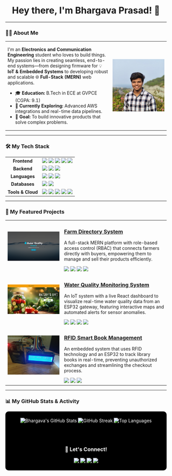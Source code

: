 <div align="center">
  <h1>Hey there, I'm Bhargava Prasad! 👋</h1>
</div>

---

### 👨‍💻 About Me

<table>
  <tr>
    <td width="65%">
      <p>I'm an <strong>Electronics and Communication Engineering</strong> student who loves to build things. My passion lies in creating seamless, end-to-end systems—from designing firmware for 💡 <strong>IoT & Embedded Systems</strong> to developing robust and scalable 🌐 <strong>Full-Stack (MERN)</strong> web applications.</p>
      <ul>
        <li>🎓 <strong>Education:</strong> B.Tech in ECE at GVPCE (CGPA: 9.1)</li>
        <li>🚀 <strong>Currently Exploring:</strong> Advanced AWS integrations and real-time data pipelines.</li>
        <li>🎯 <strong>Goal:</strong> To build innovative products that solve complex problems.</li>
      </ul>
    </td>
    <td width="35%">
      <div align="center">
        <img src='./profile.jpg'/>
      </div>
    </td>
  </tr>
</table>

---

### 🛠️ My Tech Stack

<table>
  <tr>
    <td align="center"><strong>Frontend</strong></td>
    <td>
      <img src="https://img.shields.io/badge/React-61DAFB?style=for-the-badge&logo=react&logoColor=black" />
      <img src="https://img.shields.io/badge/JavaScript-F7DF1E?style=for-the-badge&logo=javascript&logoColor=black" />
      <img src="https://img.shields.io/badge/HTML5-E34F26?style=for-the-badge&logo=html5&logoColor=white" />
      <img src="https://img.shields.io/badge/CSS3-1572B6?style=for-the-badge&logo=css3&logoColor=white" />
      <img src="https://img.shields.io/badge/TailwindCSS-38B2AC?style=for-the-badge&logo=tailwind-css&logoColor=white" />
    </td>
  </tr>
  <tr>
    <td align="center"><strong>Backend</strong></td>
    <td>
      <img src="https://img.shields.io/badge/Node.js-339933?style=for-the-badge&logo=node.js&logoColor=white" />
      <img src="https://img.shields.io/badge/Express.js-000000?style=for-the-badge&logo=express&logoColor=white" />
      <img src="https://img.shields.io/badge/Python-3776AB?style=for-the-badge&logo=python&logoColor=white" />
    </td>
  </tr>
  <tr>
    <td align="center"><strong>Languages</strong></td>
    <td>
      <img src="https://img.shields.io/badge/C-A8B9CC?style=for-the-badge&logo=c&logoColor=black" />
      <img src="https://img.shields.io/badge/C++-00599C?style=for-the-badge&logo=c%2B%2B&logoColor=white" />
      <img src="https://img.shields.io/badge/Embedded C-A8B9CC?style=for-the-badge&logo=c&logoColor=black" />
    </td>
  </tr>
  <tr>
    <td align="center"><strong>Databases</strong></td>
    <td>
      <img src="https://img.shields.io/badge/MongoDB-47A248?style=for-the-badge&logo=mongodb&logoColor=white" />
      <img src="https://img.shields.io/badge/SQL-4479A1?style=for-the-badge&logo=postgresql&logoColor=white" />
    </td>
  </tr>
    <tr>
    <td align="center"><strong>Tools & Cloud</strong></td>
    <td>
      <img src="https://img.shields.io/badge/Git-F05032?style=for-the-badge&logo=git&logoColor=white" />
      <img src="https://img.shields.io/badge/GitHub-181717?style=for-the-badge&logo=github&logoColor=white" />
      <img src="https://img.shields.io/badge/VS%20Code-007ACC?style=for-the-badge&logo=visual-studio-code&logoColor=white" />
      <img src="https://img.shields.io/badge/Postman-FF6C37?style=for-the-badge&logo=postman&logoColor=white" />
      <img src="https://img.shields.io/badge/AWS-232F3E?style=for-the-badge&logo=amazon-aws&logoColor=white" />
    </td>
  </tr>
</table>

---

### 🚀 My Featured Projects

<table width="100%">
  <!-- Project 1 -->
  <tr>
    <td width="35%" align="center">
      <!-- IMPORTANT: Replace this with a GIF/image of YOUR project! -->
      <a href="https://github.com/bhargav676/farm-directory-system">
        <img src='./p8.png' width="400" />
      </a>
    </td>
    <td width="65%">
      <h3><a href="https://github.com/bhargav676/farm-directory-system">Farm Directory System</a></h3>
      <p>A full-stack MERN platform with role-based access control (RBAC) that connects farmers directly with buyers, empowering them to manage and sell their products efficiently.</p>
      <div>
        <img src="https://img.shields.io/badge/React-61DAFB?style=flat-square&logo=react&logoColor=black" />
        <img src="https://img.shields.io/badge/Node.js-339933?style=flat-square&logo=node.js&logoColor=white" />
        <img src="https://img.shields.io/badge/MongoDB-47A248?style=flat-square&logo=mongodb&logoColor=white" />
        <img src="https://img.shields.io/badge/JWT-000000?style=flat-square&logo=json-web-tokens&logoColor=white" />
      </div>
    </td>
  </tr>
  <!-- Project 2 -->
  <tr>
    <td width="35%" align="center">
      <!-- IMPORTANT: Replace this with a GIF/image of YOUR project! -->
      <a href="https://github.com/bhargav676/">
        <img src='./p2.jpg' width="400" />
      </a>
    </td>
    <td width="65%">
      <h3><a href="https://github.com/bhargav676/">Water Quality Monitoring System</a></h3>
      <p>An IoT system with a live React dashboard to visualize real-time water quality data from an ESP32 gateway, featuring interactive maps and automated alerts for sensor anomalies.</p>
      <div>
        <img src="https://img.shields.io/badge/React-61DAFB?style=flat-square&logo=react&logoColor=black" />
        <img src="https://img.shields.io/badge/Socket.io-010101?style=flat-square&logo=socket.io&logoColor=white" />
        <img src="https://img.shields.io/badge/ESP32-E7342C?style=flat-square&logo=espressif&logoColor=white" />
        <img src="https://img.shields.io/badge/Google_Maps-4285F4?style=flat-square&logo=google-maps&logoColor=white" />
      </div>
    </td>
  </tr>
  <!-- Project 3 -->
  <tr>
    <td width="35%" align="center">
      <!-- IMPORTANT: Replace this with a GIF/image of YOUR project! -->
      <a href="https://github.com/bhargav676/rfid-book-system">
        <img src='./p4.jpg' width="400" />
      </a>
    </td>
    <td width="65%">
      <h3><a href="https://github.com/bhargav676/rfid-book-system">RFID Smart Book Management</a></h3>
      <p>An embedded system that uses RFID technology and an ESP32 to track library books in real-time, preventing unauthorized exchanges and streamlining the checkout process.</p>
      <div>
        <img src="https://img.shields.io/badge/Embedded C-A8B9CC?style=flat-square&logo=c&logoColor=black" />
        <img src="https://img.shields.io/badge/RFID-blue?style=flat-square" />
        <img src="https://img.shields.io/badge/ESP32-E7342C?style=flat-square&logo=espressif&logoColor=white" />
      </div>
    </td>
  </tr>
</table>

---

### 📊 My GitHub Stats & Activity
<div style="background-color:#000000; color:#ffffff; padding:20px; border-radius:10px;" align="center">
  
  <img src="https://github-readme-stats.vercel.app/api?username=bhargav676&show_icons=true&theme=catppuccin_latte&hide_border=true&include_all_commits=true&count_private=true" alt="Bhargava's GitHub Stats" />
  
  <img src="https://github-readme-streak-stats.herokuapp.com?user=bhargav676&theme=catppuccin_latte&hide_border=true" alt="GitHub Streak" />
  
  <img src="https://github-readme-stats.vercel.app/api/top-langs/?username=bhargav676&layout=compact&theme=catppuccin_latte&hide_border=true&include_all_commits=true&count_private=true&langs_count=8" alt="Top Languages" />

  <br/><br/>

  ### 🤝 Let's Connect!

  <a href="https://portfolio-six-peach-31.vercel.app/" target="_blank">
    <img src="https://img.shields.io/badge/Portfolio-000000?style=for-the-badge&logo=vercel&logoColor=white" />
  </a>
  <a href="https://www.linkedin.com/in/k-bhargava-prasad-6842b0291/" target="_blank">
    <img src="https://img.shields.io/badge/LinkedIn-0A66C2?style=for-the-badge&logo=linkedin&logoColor=white" />
  </a>
  <a href="https://leetcode.com/u/Bhargav12083/" target="_blank">
    <img src="https://img.shields.io/badge/LeetCode-FFA116?style=for-the-badge&logo=leetcode&logoColor=black" />
  </a>
  <a href="mailto:bhargavaprasadkagitala@gmail.com">
    <img src="https://img.shields.io/badge/Email_Me-D14836?style=for-the-badge&logo=gmail&logoColor=white" />
  </a>

</div>
